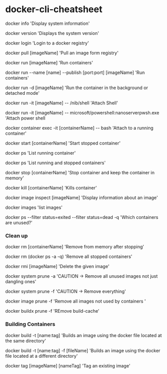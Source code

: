 # docker-cli-cheatsheet

docker info 'Display system information'

docker version 'Displays the system version'

docker login 'Login to a docker registry' 

docker pull [imageName] 'Pull an image form registry'

docker run [imageName] 'Run containers'

docker run --name [name] --publish [port:port] [imageName] 'Run containers'

docker run -d [imageName] 'Run the container in the background or detached mode'

docker run -it [imageName] -- /nib/shell 'Attach Shell'

docker run -it [imageName] -- microsoft/powershell:nanoserverpwsh.exe 'Attach power shell

docker container exec -it [containerName] -- bash 'Attach to a running container'

docker start [containerName] 'Start stopped container'

docker ps 'List running container'

docker ps 'List running and stopped containers'

docker stop [containerName] 'Stop container and keep the container in memory'

docker kill [containerName] 'Kills container'

docker image inspect [imageName] 'Display information about an image'

docker images 'list images'

docker ps --filter status=exited --filter status=dead -q 'Which containers are unused?'

### Clean up
docker rm [containerName] 'Remove from memory after stopping'

docker rm (docker ps -a -q) 'Remove all stopped containers'

docker rmi [imageName] 'Delete the given image'

docker system prune -a 'CAUTION -> Remove all unused images not just dangling ones' 

docker system prune -f 'CAUTION -> Remove everything' 

docker image prune -f 'Remove all images not used by containers '

docker buildx prune -f 'REmove build-cache'

### Building Containers

docker build -t [name:tag] 'Builds an image using the docker file located at the same directory'

docker build -t [name:tag] -f [fileName] 'Builds an image using the docker file located at a different directory'

docker tag [imageName] [nameTag] 'Tag an existing image'

